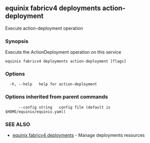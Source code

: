 ## equinix fabricv4 deployments action-deployment

Execute action-deployment operation

### Synopsis

Execute the ActionDeployment operation on this service

```
equinix fabricv4 deployments action-deployment [flags]
```

### Options

```
  -h, --help   help for action-deployment
```

### Options inherited from parent commands

```
      --config string   config file (default is $HOME/equinix/equinix.yaml)
```

### SEE ALSO

* [equinix fabricv4 deployments](equinix_fabricv4_deployments.md)	 - Manage deployments resources

